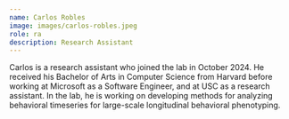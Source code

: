 ```yaml
---
name: Carlos Robles
image: images/carlos-robles.jpeg
role: ra
description: Research Assistant
---
```


Carlos is a research assistant who joined the lab in October 2024. He received his Bachelor
of Arts in Computer Science from Harvard before working at Microsoft as a Software Engineer, and at USC as a research assistant. In the lab, he is working on developing methods for analyzing behavioral timeseries for large-scale longitudinal behavioral phenotyping.